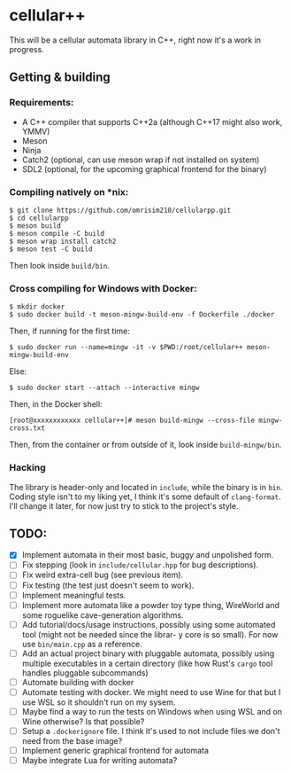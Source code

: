 # cellular++

This will be a cellular automata library in C++, right now it's a work in progress.

## Getting & building

### Requirements:
 * A C++ compiler that supports C++2a (although C++17 might also work, YMMV)
 * Meson
 * Ninja
 * Catch2 (optional, can use meson wrap if not installed on system)
 * SDL2 (optional, for the upcoming graphical frontend for the binary)

### Compiling natively on *nix:

```
$ git clone https://github.com/omrisim210/cellularpp.git
$ cd cellularpp
$ meson build
$ meson compile -C build
$ meson wrap install catch2
$ meson test -C build
```

Then look inside `build/bin`.

### Cross compiling for Windows with Docker:

```
$ mkdir docker
$ sudo docker build -t meson-mingw-build-env -f Dockerfile ./docker
```

Then, if running for the first time:

```
$ sudo docker run --name=mingw -it -v $PWD:/root/cellular++ meson-mingw-build-env
```

Else:

```
$ sudo docker start --attach --interactive mingw
```

Then, in the Docker shell:

```
[root@xxxxxxxxxxxx cellular++]# meson build-mingw --cross-file mingw-cross.txt
```

Then, from the container or from outside of it, look inside `build-mingw/bin`.

### Hacking
The library is header-only and located in `include`, while the binary is in `bin`.
Coding style isn't to my liking yet, I think it's some default of `clang-format`.
I'll change it later, for now just try to stick to the project's style.


## TODO:

- [x] Implement automata in their most basic, buggy and unpolished form.
- [ ] Fix stepping (look in `include/cellular.hpp` for bug descriptions).
- [ ] Fix weird extra-cell bug (see previous item).
- [ ] Fix testing (the test just doesn't seem to work).
- [ ] Implement meaningful tests.
- [ ] Implement more automata like a powder toy type thing, WireWorld and some roguelike cave-generation algorithms.
- [ ] Add tutorial/docs/usage instructions, possibly using some automated tool (might not be needed since the librar- y core is so small). For now use `bin/main.cpp` as a reference.
- [ ] Add an actual project binary with pluggable automata, possibly using multiple executables in a certain directory (like how Rust's `cargo` tool handles pluggable subcommands)
- [ ] Automate building with docker
- [ ] Automate testing with docker. We might need to use Wine for that but I use WSL so it shouldn't run on my sysem.
- [ ] Maybe find a way to run the tests on Windows when using WSL and on Wine otherwise? Is that possible?
- [ ] Setup a `.dockerignore` file. I think it's used to not include files we don't need from the base image?
- [ ] Implement generic graphical frontend for automata
- [ ] Maybe integrate Lua for writing automata?
